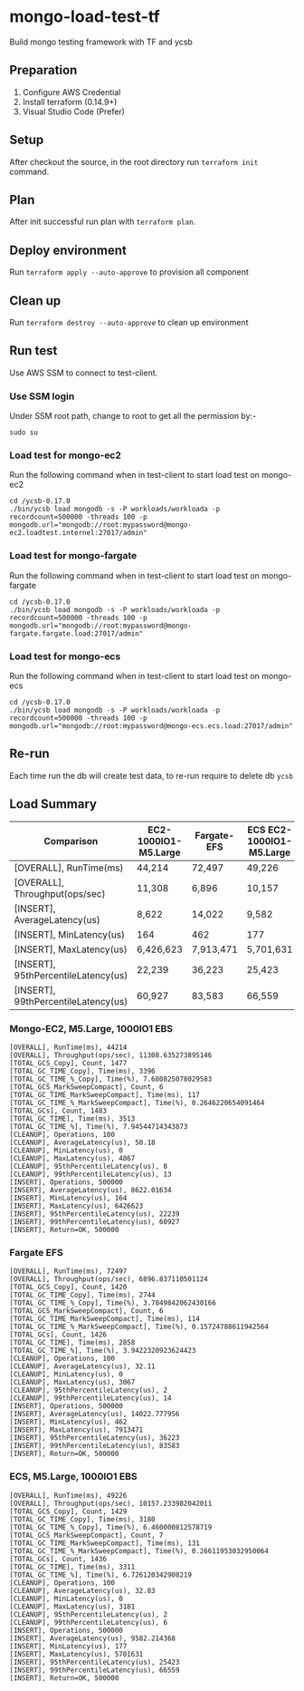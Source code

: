 # mongo-load-test-tf

Build mongo testing framework with TF and ycsb

## Preparation

1. Configure AWS Credential
2. Install terraform (0.14.9+)
3. Visual Studio Code (Prefer)

## Setup

After checkout the source, in the root directory run `terraform init` command.

## Plan

After init successful run plan with `terraform plan`.

## Deploy environment

Run `terraform apply --auto-approve` to provision all component

## Clean up

Run `terraform destroy --auto-approve` to clean up environment

## Run test

Use AWS SSM to connect to test-client.

### Use SSM login

Under SSM root path, change to root to get all the permission by:-

```
sudo su
```

### Load test for mongo-ec2

Run the following command when in test-client to start load test on mongo-ec2

```
cd /ycsb-0.17.0
./bin/ycsb load mongodb -s -P workloads/workloada -p recordcount=500000 -threads 100 -p mongodb.url="mongodb://root:mypassword@mongo-ec2.loadtest.internel:27017/admin"
```

### Load test for mongo-fargate

Run the following command when in test-client to start load test on mongo-fargate

```
cd /ycsb-0.17.0
./bin/ycsb load mongodb -s -P workloads/workloada -p recordcount=500000 -threads 100 -p mongodb.url="mongodb://root:mypassword@mongo-fargate.fargate.load:27017/admin"
```

### Load test for mongo-ecs

Run the following command when in test-client to start load test on mongo-ecs

```
cd /ycsb-0.17.0
./bin/ycsb load mongodb -s -P workloads/workloada -p recordcount=500000 -threads 100 -p mongodb.url="mongodb://root:mypassword@mongo-ecs.ecs.load:27017/admin"
```

## Re-run

Each time run the db will create test data, to re-run require to delete db `ycsb`

## Load Summary

| Comparison                          | EC2-1000IO1-M5.Large | Fargate-EFS | ECS EC2-1000IO1-M5.Large |
| ----------------------------------- | -------------------- | ----------- | ------------------------ |
| [OVERALL], RunTime(ms)              | 44,214               | 72,497      | 49,226                   |
| [OVERALL], Throughput(ops/sec)      | 11,308               | 6,896       | 10,157                   |
| [INSERT], AverageLatency(us)        | 8,622                | 14,022      | 9,582                    |
| [INSERT], MinLatency(us)            | 164                  | 462         | 177                      |
| [INSERT], MaxLatency(us)            | 6,426,623            | 7,913,471   | 5,701,631                |
| [INSERT], 95thPercentileLatency(us) | 22,239               | 36,223      | 25,423                   |
| [INSERT], 99thPercentileLatency(us) | 60,927               | 83,583      | 66,559                   |

### Mongo-EC2, M5.Large, 1000IO1 EBS

```
[OVERALL], RunTime(ms), 44214
[OVERALL], Throughput(ops/sec), 11308.635273895146
[TOTAL_GCS_Copy], Count, 1477
[TOTAL_GC_TIME_Copy], Time(ms), 3396
[TOTAL_GC_TIME_%_Copy], Time(%), 7.680825078029583
[TOTAL_GCS_MarkSweepCompact], Count, 6
[TOTAL_GC_TIME_MarkSweepCompact], Time(ms), 117
[TOTAL_GC_TIME_%_MarkSweepCompact], Time(%), 0.2646220654091464
[TOTAL_GCs], Count, 1483
[TOTAL_GC_TIME], Time(ms), 3513
[TOTAL_GC_TIME_%], Time(%), 7.94544714343873
[CLEANUP], Operations, 100
[CLEANUP], AverageLatency(us), 50.18
[CLEANUP], MinLatency(us), 0
[CLEANUP], MaxLatency(us), 4867
[CLEANUP], 95thPercentileLatency(us), 8
[CLEANUP], 99thPercentileLatency(us), 13
[INSERT], Operations, 500000
[INSERT], AverageLatency(us), 8622.01634
[INSERT], MinLatency(us), 164
[INSERT], MaxLatency(us), 6426623
[INSERT], 95thPercentileLatency(us), 22239
[INSERT], 99thPercentileLatency(us), 60927
[INSERT], Return=OK, 500000
```

### Fargate EFS

```
[OVERALL], RunTime(ms), 72497
[OVERALL], Throughput(ops/sec), 6896.837110501124
[TOTAL_GCS_Copy], Count, 1420
[TOTAL_GC_TIME_Copy], Time(ms), 2744
[TOTAL_GC_TIME_%_Copy], Time(%), 3.7849842062430166
[TOTAL_GCS_MarkSweepCompact], Count, 6
[TOTAL_GC_TIME_MarkSweepCompact], Time(ms), 114
[TOTAL_GC_TIME_%_MarkSweepCompact], Time(%), 0.15724788611942564
[TOTAL_GCs], Count, 1426
[TOTAL_GC_TIME], Time(ms), 2858
[TOTAL_GC_TIME_%], Time(%), 3.9422320923624423
[CLEANUP], Operations, 100
[CLEANUP], AverageLatency(us), 32.11
[CLEANUP], MinLatency(us), 0
[CLEANUP], MaxLatency(us), 3067
[CLEANUP], 95thPercentileLatency(us), 2
[CLEANUP], 99thPercentileLatency(us), 14
[INSERT], Operations, 500000
[INSERT], AverageLatency(us), 14022.777956
[INSERT], MinLatency(us), 462
[INSERT], MaxLatency(us), 7913471
[INSERT], 95thPercentileLatency(us), 36223
[INSERT], 99thPercentileLatency(us), 83583
[INSERT], Return=OK, 500000
```

### ECS, M5.Large, 1000IO1 EBS

```
[OVERALL], RunTime(ms), 49226
[OVERALL], Throughput(ops/sec), 10157.233982042011
[TOTAL_GCS_Copy], Count, 1429
[TOTAL_GC_TIME_Copy], Time(ms), 3180
[TOTAL_GC_TIME_%_Copy], Time(%), 6.460000812578719
[TOTAL_GCS_MarkSweepCompact], Count, 7
[TOTAL_GC_TIME_MarkSweepCompact], Time(ms), 131
[TOTAL_GC_TIME_%_MarkSweepCompact], Time(%), 0.26611953032950064
[TOTAL_GCs], Count, 1436
[TOTAL_GC_TIME], Time(ms), 3311
[TOTAL_GC_TIME_%], Time(%), 6.726120342908219
[CLEANUP], Operations, 100
[CLEANUP], AverageLatency(us), 32.83
[CLEANUP], MinLatency(us), 0
[CLEANUP], MaxLatency(us), 3181
[CLEANUP], 95thPercentileLatency(us), 2
[CLEANUP], 99thPercentileLatency(us), 6
[INSERT], Operations, 500000
[INSERT], AverageLatency(us), 9582.214368
[INSERT], MinLatency(us), 177
[INSERT], MaxLatency(us), 5701631
[INSERT], 95thPercentileLatency(us), 25423
[INSERT], 99thPercentileLatency(us), 66559
[INSERT], Return=OK, 500000
```
